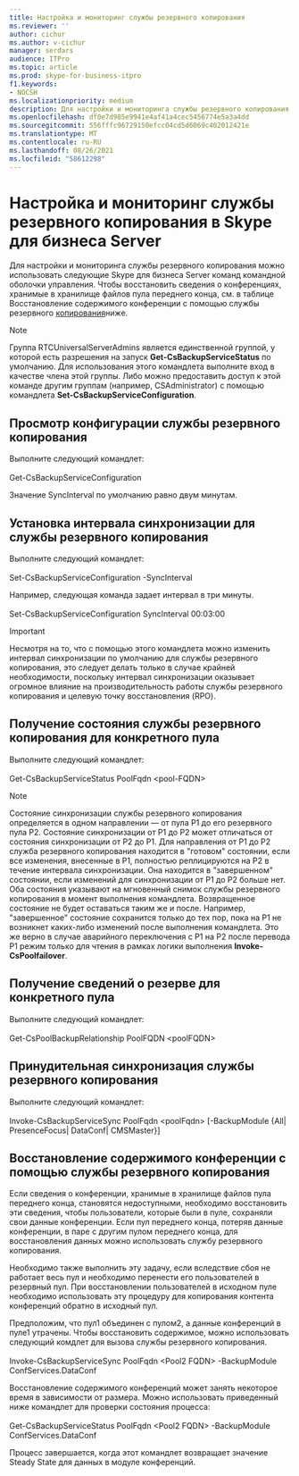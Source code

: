 ```yaml
---
title: Настройка и мониторинг службы резервного копирования
ms.reviewer: ''
author: cichur
ms.author: v-cichur
manager: serdars
audience: ITPro
ms.topic: article
ms.prod: skype-for-business-itpro
f1.keywords:
- NOCSH
ms.localizationpriority: medium
description: Для настройки и мониторинга службы резервного копирования можно использовать Skype для бизнеса Server команд командной оболочки управления.
ms.openlocfilehash: df0e7d985e9941e4af41a4cec5456774e5a3a4dd
ms.sourcegitcommit: 556fffc96729150efcc04cd5d6069c402012421e
ms.translationtype: MT
ms.contentlocale: ru-RU
ms.lasthandoff: 08/26/2021
ms.locfileid: "58612298"
---
```

# <a name="configuring-and-monitoring-the-backup-service-in-skype-for-business-server"></a>Настройка и мониторинг службы резервного копирования в Skype для бизнеса Server

Для настройки и мониторинга службы резервного копирования можно использовать следующие Skype для бизнеса Server команд командной оболочки управления. Чтобы восстановить сведения о конференциях, хранимые в хранилище файлов пула переднего конца, см. в таблице Восстановление содержимого конференции с помощью службы резервного [копирования](#restore-conference-contents-using-the-backup-service)ниже.

> [!NOTE]  
> Группа RTCUniversalServerAdmins является единственной группой, у которой есть разрешения на запуск **Get-CsBackupServiceStatus** по умолчанию. Для использования этого командлета выполните вход в качестве члена этой группы. Либо можно предоставить доступ к этой команде другим группам (например, CSAdministrator) с помощью командлета **Set-CsBackupServiceConfiguration**.

## <a name="to-see-the-backup-service-configuration"></a>Просмотр конфигурации службы резервного копирования

Выполните следующий командлет:<br/><br/>Get-CsBackupServiceConfiguration

Значение SyncInterval по умолчанию равно двум минутам.

## <a name="to-set-the-backup-service-sync-interval"></a>Установка интервала синхронизации для службы резервного копирования

Выполните следующий командлет:<br/><br/>Set-CsBackupServiceConfiguration -SyncInterval

Например, следующая команда задает интервал в три минуты.<br/><br/>Set-CsBackupServiceConfiguration SyncInterval 00:03:00


> [!IMPORTANT]  
> Несмотря на то, что с помощью этого командлета можно изменить интервал синхронизации по умолчанию для службы резервного копирования, это следует делать только в случае крайней необходимости, поскольку интервал синхронизации оказывает огромное влияние на производительность работы службы резервного копирования и целевую точку восстановления (RPO).

## <a name="to-get-the-backup-service-status-for-a-particular-pool"></a>Получение состояния службы резервного копирования для конкретного пула

Выполните следующий командлет:<br/><br/>Get-CsBackupServiceStatus PoolFqdn \<pool-FQDN>

> [!NOTE]  
> Состояние синхронизации службы резервного копирования определяется в одном направлении — от пула P1 до его резервного пула P2. Состояние синхронизации от P1 до P2 может отличаться от состояния синхронизации от P2 до P1. Для направления от P1 до P2 служба резервного копирования находится в "готовом" состоянии, если все изменения, внесенные в P1, полностью реплицируются на P2 в течение интервала синхронизации. Она находится в "завершенном" состоянии, если изменений для синхронизации от P1 до P2 больше нет. Оба состояния указывают на мгновенный снимок службы резервного копирования в момент выполнения командлета. Возвращенное состояние не будет оставаться таким же и после. Например, "завершенное" состояние сохранится только до тех пор, пока на P1 не возникнет каких-либо изменений после выполнения командлета. Это же верно в случае аварийного переключения с P1 на P2 после перевода P1 режим только для чтения в рамках логики выполнения **Invoke-CsPoolfailover**.

## <a name="to-get-information-about-the-backup-relationship-for-a-particular-pool"></a>Получение сведений о резерве для конкретного пула

Выполните следующий командлет:<br/><br/>Get-CsPoolBackupRelationship PoolFQDN \<poolFQDN>

## <a name="to-force-a-backup-service-sync"></a>Принудительная синхронизация службы резервного копирования

Выполните следующий командлет:<br/><br/>Invoke-CsBackupServiceSync PoolFqdn \<poolFqdn> [-BackupModule {All| PresenceFocus| DataConf| CMSMaster}]

## <a name="restore-conference-contents-using-the-backup-service"></a>Восстановление содержимого конференции с помощью службы резервного копирования 

Если сведения о конференции, хранимые в хранилище файлов пула переднего конца, становятся недоступными, необходимо восстановить эти сведения, чтобы пользователи, которые были в пуле, сохраняли свои данные конференции. Если пул переднего конца, потеряв данные конференции, в паре с другим пулом переднего конца, для восстановления данных можно использовать службу резервного копирования.

Необходимо также выполнить эту задачу, если вследствие сбоя не работает весь пул и необходимо перенести его пользователей в резервный пул. При восстановлении пользователей в исходном пуле необходимо использовать эту процедуру для копирования контента конференций обратно в исходный пул.

Предположим, что пул1 объединен с пулом2, а данные конференций в пуле1 утрачены. Чтобы восстановить содержимое, можно использовать следующий комдлет для вызова службы резервного копирования.<br/><br/>Invoke-CsBackupServiceSync PoolFqdn \<Pool2 FQDN> -BackupModule ConfServices.DataConf

Восстановление содержимого конференций может занять некоторое время в зависимости от размера. Можно использовать приведенный ниже командлет для проверки состояния процесса:<br/><br/>Get-CsBackupServiceStatus PoolFqdn \<Pool2 FQDN> -BackupModule ConfServices.DataConf

Процесс завершается, когда этот командлет возвращает значение Steady State для данных в модуле конференций.
